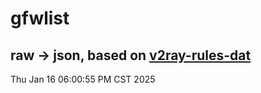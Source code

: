 # gfwlist
## raw -> json, based on [v2ray-rules-dat](https://github.com/Loyalsoldier/v2ray-rules-dat)
Thu Jan 16 06:00:55 PM CST 2025


